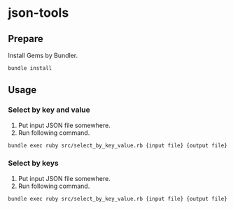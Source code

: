 # json-tools

## Prepare

Install Gems by Bundler.

```sh
bundle install
```

## Usage

### Select by key and value

1.  Put input JSON file somewhere.
2.  Run following command.

```sh
bundle exec ruby src/select_by_key_value.rb {input file} {output file} {key} {value}
```

### Select by keys

1.  Put input JSON file somewhere.
2.  Run following command.

```sh
bundle exec ruby src/select_by_key_value.rb {input file} {output file} {key1} {key2} ...
```
